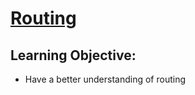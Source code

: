 # [Routing](https://login.codingdojo.com/m/315/9532/64272)

## Learning Objective:

- Have a better understanding of routing
